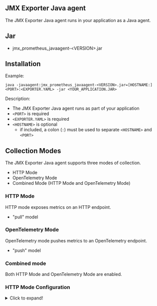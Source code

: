 JMX Exporter Java agent
---

The JMX Exporter Java agent runs in your application as a Java agent.

## Jar

- jmx_prometheus_javaagent-\<VERSION>.jar

## Installation

Example:

```shell
java -javaagent:jmx_prometheus_javaagent-<VERSION>.jar=[HOSTNAME:]<PORT>:<EXPORTER.YAML> -jar <YOUR_APPLICATION.JAR>
```

Description:

- The JMX Exporter Java agent runs as part of your application
- `<PORT>` is required
- `<EXPORTER.YAML>` is required
- `<HOSTNAME>` is optional
  - if included, a colon (`:`) must be used to separate `<HOSTNAME>` and `<PORT>`

## Collection Modes

The JMX Exporter Java agent supports three modes of collection.

- HTTP Mode
- OpenTelemetry Mode
- Combined Mode (HTTP Mode and OpenTelemetry Mode)

### HTTP Mode

HTTP mode exposes metrics on an HTTP endpoint.

- "pull" model

### OpenTelemetry Mode

OpenTelemetry mode pushes metrics to an OpenTelemetry endpoint.

- "push" model

### Combined mode

Both HTTP Mode and OpenTelemetry Mode are enabled.

### HTTP Mode Configuration

<details>
  <summary>Click to expand!</summary>

HTTP Mode Configuration TBD

### OpenTelemetry Mode Configuration

<details>
  <summary>Click to expand!</summary>

OpenTelemetry Mode Configuration TBD

